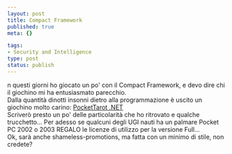 ```yaml
--- 
layout: post
title: Compact Framework
published: true
meta: {}

tags: 
- Security and Intelligence
type: post
status: publish
---
```

 <div style="clear:both;"></div>n questi giorni ho giocato un po' con il Compact Framework, e devo dire chi il giochino mi ha entusiasmato parecchio.<br /> Dalla quantità dinotti insonni dietro alla programmazione è uscito un giochino molto carino: <a aiotitle="PocketTarot .NET" href="http://palm.lastknight.com/palm/">PocketTarot .NET</a><br /> Scriverò presto un po' delle particolarità che ho ritrovato e qualche trucchetto... Per adesso se qualcuni degli UGI nauti ha un palmare Pocket PC 2002 o 2003 REGALO le licenze di utilizzo per la versione Full...<br /> Ok, sarà anche shameless-promotions, ma fatta con un minimo di stile, non credete?<div style="clear:both; padding-bottom: 0.25em;"></div> 
